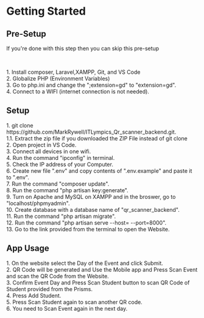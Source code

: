 <h1>Getting Started</h1>

<h2>Pre-Setup</h2>
<p>If you're done with this step then you can skip this pre-setup</p><br>
<p>
1. Install composer, Laravel,XAMPP, Git, and VS Code<br>
2. Globalize PHP (Environment Variables)<br>
3. Go to php.ini and change the ";extension=gd" to "extension=gd".<br>
4. Connect to a WIFI (internet connection is not needed).
</p>

<h2>Setup</h2>
<p>
1. git clone https://github.com/MarkRywell/ITLympics_Qr_scanner_backend.git.<br>
1.1. Extract the zip file if you downloaded the ZIP File instead of git clone<br>
2. Open project in VS Code.<br>
3. Connect all devices in one wifi.<br>
4. Run the command "ipconfig" in terminal.<br>
5. Check the IP address of your Computer.<br>
6. Create new file ".env" and copy contents of ".env.example" and paste it to ".env".<br>
7. Run the command "composer update".<br>
8. Run the command "php artisan key:generate".<br>
9. Turn on Apache and MySQL on XAMPP and in the broswer, go to "localhost/phpmyadmin".<br>
10. Create database with a database name of "qr_scanner_backend".<br>
11. Run the command "php artisan migrate".<br>
12. Run the command "php artisan serve --host=<The ip address> --port=8000".<br>
13. Go to the link provided from the terminal to open the Website.<br>
</p>

<h2>App Usage</h2>
<p>
1. On the website select the Day of the Event and click Submit.<br>
2. QR Code will be generated and Use the Mobile app and Press Scan Event and scan the QR Code from the Website.<br>
3. Confirm Event Day and Press Scan Student button to scan QR Code of Student provided from the Prisms.<br>
4. Press Add Student.<br>
5. Press Scan Student again to scan another QR code.<br>
6. You need to Scan Event again in the next day.
</p>
